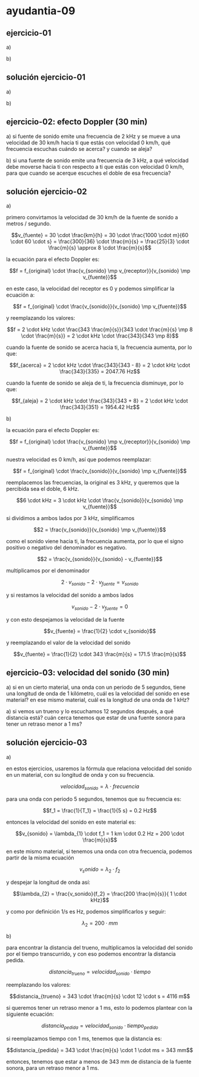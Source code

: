 # ayudantia-09

## ejercicio-01

a)

b)

## solución ejercicio-01

a)

b)

## ejercicio-02: efecto Doppler (30 min)

a) si fuente de sonido emite una frecuencia de 2 kHz y se mueve a una velocidad de 30 km/h hacia ti que estás con velocidad 0 km/h, qué frecuencia escuchas cuándo se acerca? y cuando se aleja?

b) si una fuente de sonido emite una frecuencia de 3 kHz, a qué velocidad debe moverse hacia ti con respecto a ti que estás con velocidad 0 km/h, para que cuando se acerque escuches el doble de esa frecuencia?

## solución ejercicio-02

a)

primero convirtamos la velocidad de 30 km/h de la fuente de sonido a metros / segundo.

$$v_{fuente} = 30 \cdot \frac{km}{h} = 30 \cdot \frac{1000 \cdot m}{60 \cdot 60 \cdot s} = \frac{300}{36} \cdot \frac{m}{s} = \frac{25}{3} \cdot \frac{m}{s} \approx 8 \cdot \frac{m}{s}$$

la ecuación para el efecto Doppler es:

$$f = f_{original} \cdot \frac{v_{sonido} \mp v_{receptor}}{v_{sonido} \mp v_{fuente}}$$

en este caso, la velocidad del receptor es 0 y podemos simplificar la ecuación a:

$$f = f_{original} \cdot \frac{v_{sonido}}{v_{sonido} \mp v_{fuente}}$$

y reemplazando los valores:

$$f = 2 \cdot kHz \cdot \frac{343 \frac{m}{s}}{343 \cdot \frac{m}{s} \mp 8 \cdot \frac{m}{s}} = 2 \cdot kHz \cdot \frac{343}{343 \mp 8}$$

cuando la fuente de sonido se acerca hacia ti, la frecuencia aumenta, por lo que:

$$f_{acerca} = 2 \cdot kHz \cdot \frac{343}{343 - 8} = 2 \cdot kHz \cdot \frac{343}{335} = 2047.76 Hz$$

cuando la fuente de sonido se aleja de ti, la frecuencia disminuye, por lo que:

$$f_{aleja} = 2 \cdot kHz \cdot \frac{343}{343 + 8} = 2 \cdot kHz \cdot \frac{343}{351} = 1954.42 Hz$$

b)

la ecuación para el efecto Doppler es:

$$f = f_{original} \cdot \frac{v_{sonido} \mp v_{receptor}}{v_{sonido} \mp v_{fuente}}$$

nuestra velocidad es 0 km/h, así que podemos reemplazar:

$$f = f_{original} \cdot \frac{v_{sonido}}{v_{sonido} \mp v_{fuente}}$$

reemplacemos las frecuencias, la original es 3 kHz, y queremos que la percibida sea el doble, 6 kHz.

$$6 \cdot kHz = 3 \cdot kHz \cdot \frac{v_{sonido}}{v_{sonido} \mp v_{fuente}}$$

si dividimos a ambos lados por 3 kHz, simplificamos

$$2 = \frac{v_{sonido}}{v_{sonido} \mp v_{fuente}}$$

como el sonido viene hacia ti, la frecuencia aumenta, por lo que el signo positivo o negativo del denominador es negativo.

$$2 = \frac{v_{sonido}}{v_{sonido} - v_{fuente}}$$

multiplicamos por el denominador

$$2 \cdot v_{sonido} - 2 \cdot v_{fuente} = v_{sonido}$$

y si restamos la velocidad del sonido a ambos lados

$$v_{sonido} - 2 \cdot v_{fuente} = 0$$

y con esto despejamos la velocidad de la fuente

$$v_{fuente} = \frac{1}{2} \cdot v_{sonido}$$

y reemplazando el valor de la velocidad del sonido

$$v_{fuente} = \frac{1}{2} \cdot 343 \frac{m}{s} = 171.5 \frac{m}{s}$$

## ejercicio-03: velocidad del sonido (30 min)

a) si en un cierto material, una onda con un periodo de 5 segundos, tiene una longitud de onda de 1 kilómetro, cuál es la velocidad del sonido en ese material? en ese mismo material, cuál es la longitud de una onda de 1 kHz?

a) si vemos un trueno y lo escuchamos 12 segundos después, a qué distancia está? cuán cerca tenemos que estar de una fuente sonora para tener un retraso menor a 1 ms?

## solución ejercicio-03

a)

en estos ejercicios, usaremos la fórmula que relaciona velocidad del sonido en un material, con su longitud de onda y con su frecuencia.

$$velocidad_{sonido} = \lambda \cdot frecuencia$$

para una onda con periodo 5 segundos, tenemos que su frecuencia es:

$$f_1 = \frac{1}{T_1} = \frac{1}{5 s} = 0.2 Hz$$

entonces la velocidad del sonido en este material es:

$$v_{sonido} = \lambda_{1} \cdot f_1 = 1 km \cdot 0.2 Hz = 200 \cdot \frac{m}{s}$$

en este mismo material, si tenemos una onda con otra frecuencia, podemos partir de la misma ecuación

$$v_sonido = \lambda_{2} \cdot f_2$$

y despejar la longitud de onda así:

$$\lambda_{2} = \frac{v_sonido}{f_2} = \frac{200 \frac{m}{s}}{ 1 \cdot kHz}$$

y como por definición 1/s es Hz, podemos simplificarlos y seguir:

$$\lambda_{2} = 200 \cdot mm$$

b)

para encontrar la distancia del trueno, multiplicamos la velocidad del sonido por el tiempo transcurrido, y con eso podemos encontrar la distancia pedida.

$$distancia_{trueno} = velocidad_{sonido} \cdot tiempo$$

reemplazando los valores:

$$distancia_{trueno} = 343 \cdot \frac{m}{s} \cdot 12 \cdot s = 4116 m$$

si queremos tener un retraso menor a 1 ms, esto lo podemos plantear con la siguiente ecuación:

$$distancia_{pedida} = velocidad_{sonido} \cdot tiempo_{pedido}$$

si reemplazamos tiempo con 1 ms, tenemos que la distancia es:

$$distancia_{pedida} = 343 \cdot \frac{m}{s} \cdot 1 \cdot ms = 343 mm$$

entonces, tenemos que estar a menos de 343 mm de distancia de la fuente sonora, para un retraso menor a 1 ms.
